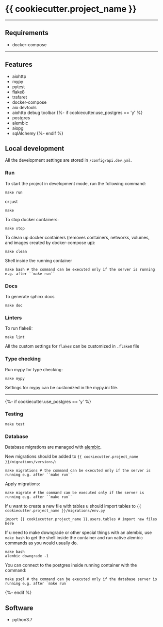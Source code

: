 # {{ cookiecutter.project_name }}

___

## Requirements
- docker-compose

___

## Features

- aiohttp
- mypy
- pytest
- flake8
- trafaret
- docker-compose
- aio devtools
- aiohttp debug toolbar
{%- if cookiecutter.use_postgres == 'y' %}
- postgres
- alembic
- aiopg
- sqlAlchemy
{%- endif %}


## Local development
All the development settings are stored in `/config/api.dev.yml`.

### Run
To start the project in development mode, run the following command:

```
make run
```

or just

```
make
```

To stop docker containers:

```
make stop
```

To clean up docker containers (removes containers, networks, volumes, and images created by docker-compose up):

```
make clean
```

Shell inside the running container

```
make bash # the command can be executed only if the server is running e.g. after ``make run``
```

### Docs

To generate sphinx docs
```
make doc
```

### Linters
To run flake8:

```
make lint
```

All the custom settings for ``flake8`` can be customized in ``.flake8`` file

### Type checking
Run mypy for type checking:

```
make mypy
```

Settings for mypy can be customized in the mypy.ini file.

___

{%- if cookiecutter.use_postgres == 'y' %}

### Testing
```
make test
```

### Database
Database migrations are managed with [alembic](http://alembic.zzzcomputing.com/en/latest/).

New migrations should be added to `{{ cookiecutter.project_name }}/migrations/versions/`:

```
make migrations # the command can be executed only if the server is running e.g. after ``make run``
```

Apply migrations:

```
make migrate # the command can be executed only if the server is running e.g. after ``make run``
```

If u want to create a new file with tables u should import tables to `{{ cookiecutter.project_name }}/migrations/env.py`

```
import {{ cookiecutter.project_name }}.users.tables # import new files here
```

If u need to make downgrade or other special things with an alembic, use `make bash`
to get the shell inside the container and run native alembic commands as you would usually do.

```
make bash
alembic downgrade -1
```

You can connect to the postgres inside running container with the command:

```
make psql # the command can be executed only if the database server is running e.g. after `make run` 
```
{%- endif %}

## Software

- python3.7
